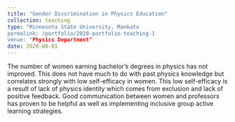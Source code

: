 ```yaml
---
title: "Gender Discrimination in Physics Education"
collection: teaching
type: "Minnesota State University, Mankato
permalink: /portfolio/2020-portfolio-teaching-1
venue: "Physics Department"
date: 2020-08-01
---
```


The number of women earning bachelor’s degrees in physics has not improved. This does not have much to do with past physics knowledge but correlates strongly with low self-efficacy in women. This low self-efficacy is a result of lack of physics identity which comes from exclusion and lack of positive feedback. Good communication between women and professors has proven to be helpful as well as implementing inclusive group active learning strategies. 
